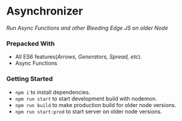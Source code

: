 # Asynchronizer

_Run Async Functions and other Bleeding Edge JS on older Node_

### Prepacked With

- All ES6 features(_Arrows, Generators, Spread, etc_).
- Async Functions

### Getting Started

- `npm i` to install dependencies.
- `npm run start` to start development build with nodemon.
- `npm run build` to make production build for older node versions.
- `npm run start:prod` to start server on older node versions.
